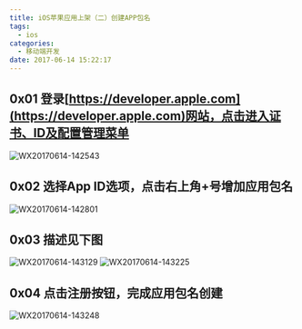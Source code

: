 ```yaml
---
title: iOS苹果应用上架（二）创建APP包名
tags:
  - ios
categories:
  - 移动端开发
date: 2017-06-14 15:22:17
---
```


0x01 登录[https://developer.apple.com](https://developer.apple.com)网站，点击进入证书、ID及配置管理菜单
------------------------------------------------------------------------------------

![WX20170614-142543](http://www.hndev.cn/wordpress/wp-content/uploads/2017/06/WX20170614-142543.png)

0x02 选择App ID选项，点击右上角+号增加应用包名
-----------------------------

![WX20170614-142801](http://www.hndev.cn/wordpress/wp-content/uploads/2017/06/WX20170614-142801.png)

0x03 描述见下图
----------

![WX20170614-143129](http://www.hndev.cn/wordpress/wp-content/uploads/2017/06/WX20170614-143129.png) ![WX20170614-143225](http://www.hndev.cn/wordpress/wp-content/uploads/2017/06/WX20170614-143225.png)

0x04 点击注册按钮，完成应用包名创建
--------------------

![WX20170614-143248](http://www.hndev.cn/wordpress/wp-content/uploads/2017/06/WX20170614-143248.png)